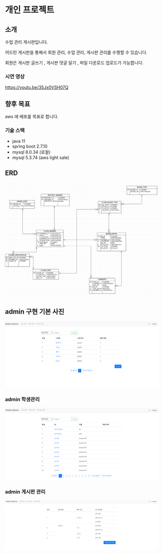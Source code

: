 # 개인 프로젝트

## 소개

수업 관리 게시판입니다.

어드민 게시판을 통해서 회원 관리, 수업 관리, 게시판 관리를 수행할 수 있습니다.

회원은 게시판 글쓰기 , 게시판 댓글 달기 , 파일 다운로드 업로드가 가능합니다.

### 시연 영상
https://youtu.be/35Jx0VSH07Q

## 향후 목표
aws 에 배포를 목표로 합니다.



### 기술 스택

- java 11
- spring boot 2.7.10
- mysql 8.0.34 (로컬)
- mysql 5.3.74 (aws light sale)



## ERD
![ERD ](ERD.PNG)


## admin 구현 기본 사진
![Alt text](image/image3.png)

### admin 학생관리
![Alt text](image/image-1.png)

### admin 게시판 관리

![admin](image/image.png)

